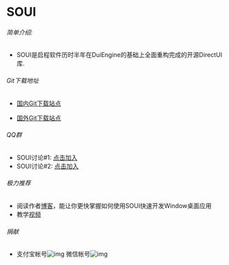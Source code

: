 SOUI
====================
###### 简单介绍:
- SOUI是启程软件历时半年在DuiEngine的基础上全面重构完成的开源DirectUI库.

###### Git下载地址


- [国内Git下载站点](https://gitee.com/setousoft/soui)

- [国外Git下载站点](https://github.com/SOUI2/soui)

###### QQ群

- SOUI讨论#1: [点击加入](http://shang.qq.com/wpa/qunwpa?idkey=9653a811a72365d798a5247d6ba6885a568bdcf51c624f906c8ce7b8fd9e4eda)
- SOUI讨论#2: [点击加入](http://shang.qq.com/wpa/qunwpa?idkey=03d3294a2551beb1b54b4012086cec14b3f66d5c253debaeed241d9c623966e0)

###### 极力推荐
- 阅读作者[博客](http://www.cnblogs.com/setoutsoft/)，能让你更快掌握如何使用SOUI快速开发Window桌面应用
- 教学[视频](http://my.tv.sohu.com/pl/9259542/89333168.shtml)

###### 捐献
- 支付宝帐号![img](https://raw.githubusercontent.com/SOUI2/soui/06c11142e7b654293ce625d17f6c0f021b0ed03c/doc/alipay.png) 微信帐号![img](https://raw.githubusercontent.com/SOUI2/soui/06c11142e7b654293ce625d17f6c0f021b0ed03c/doc/wechat.png) 
